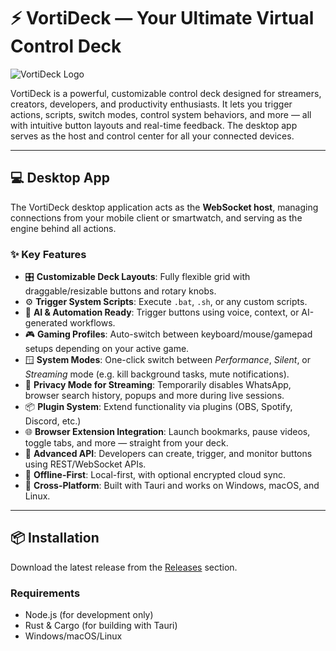 # ⚡ VortiDeck — Your Ultimate Virtual Control Deck

![VortiDeck Logo](path/to/logo.png)

VortiDeck is a powerful, customizable control deck designed for streamers, creators, developers, and productivity enthusiasts. It lets you trigger actions, scripts, switch modes, control system behaviors, and more — all with intuitive button layouts and real-time feedback. The desktop app serves as the host and control center for all your connected devices.

---

## 💻 Desktop App

The VortiDeck desktop application acts as the **WebSocket host**, managing connections from your mobile client or smartwatch, and serving as the engine behind all actions.

### ✨ Key Features

- 🎛️ **Customizable Deck Layouts**: Fully flexible grid with draggable/resizable buttons and rotary knobs.
- ⚙️ **Trigger System Scripts**: Execute `.bat`, `.sh`, or any custom scripts.
- 🧠 **AI & Automation Ready**: Trigger buttons using voice, context, or AI-generated workflows.
- 🎮 **Gaming Profiles**: Auto-switch between keyboard/mouse/gamepad setups depending on your active game.
- 🪟 **System Modes**: One-click switch between *Performance*, *Silent*, or *Streaming* mode (e.g. kill background tasks, mute notifications).
- 🔐 **Privacy Mode for Streaming**: Temporarily disables WhatsApp, browser search history, popups and more during live sessions.
- 📦 **Plugin System**: Extend functionality via plugins (OBS, Spotify, Discord, etc.)
- 🌐 **Browser Extension Integration**: Launch bookmarks, pause videos, toggle tabs, and more — straight from your deck.
- 🔧 **Advanced API**: Developers can create, trigger, and monitor buttons using REST/WebSocket APIs.
- 💾 **Offline-First**: Local-first, with optional encrypted cloud sync.
- 🧩 **Cross-Platform**: Built with Tauri and works on Windows, macOS, and Linux.

---

## 📦 Installation

Download the latest release from the [Releases](https://vortideck.com/download) section.

### Requirements

- Node.js (for development only)
- Rust & Cargo (for building with Tauri)
- Windows/macOS/Linux
